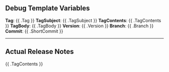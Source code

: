 ## Debug Template Variables

**Tag**: {{ .Tag }}
**TagSubject**: {{ .TagSubject }}
**TagContents**: {{ .TagContents }}
**TagBody**: {{ .TagBody }}
**Version**: {{ .Version }}
**Branch**: {{ .Branch }}
**Commit**: {{ .ShortCommit }}

---

## Actual Release Notes

{{ .TagContents }}